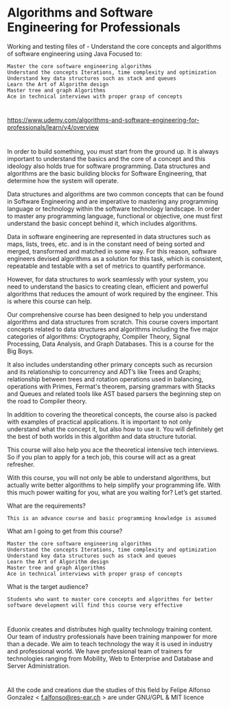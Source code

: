 # 
# Algorithms and Software Engineering for Professionals

Working and testing files of - Understand the core concepts and algorithms of software engineering using Java 
Focused to:

    Master the core software engineering algorithms
    Understand the concepts Iterations, time complexity and optimization
    Understand key data structures such as stack and queues
    Learn the Art of Algorithm design
    Master tree and graph Algorithms
    Ace in technical interviews with proper grasp of concepts

#
https://www.udemy.com/algorithms-and-software-engineering-for-professionals/learn/v4/overview

#


In order to build something, you must start from the ground up. It is always important to understand the basics and the core of a concept and this ideology also holds true for software programming. Data structures and algorithms are the basic building blocks for Software Engineering, that determine how the system will operate.

Data structures and algorithms are two common concepts that can be found in Software Engineering and are imperative to mastering any programming language or technology within the software technology landscape. In order to master any programming language, functional or objective, one must first understand the basic concept behind it, which includes algorithms.

Data in software engineering are represented in data structures such as maps, lists, trees, etc. and is in the constant need of being sorted and merged, transformed and matched in some way. For this reason, software engineers devised algorithms as a solution for this task, which is consistent, repeatable and testable with a set of metrics to quantify performance.

However, for data structures to work seamlessly with your system, you need to understand the basics to creating clean, efficient and powerful algorithms that reduces the amount of work required by the engineer. This is where this course can help.

Our comprehensive course has been designed to help you understand algorithms and data structures from scratch. This course covers important concepts related to data structures and algorithms including the five major categories of algorithms: Cryptography, Compiler Theory, Signal Processing, Data Analysis, and Graph Databases. This is a course for the Big Boys. 

It also includes understanding other primary concepts such as recursion and its relationship to concurrency and ADT’s like Trees and Graphs; relationship between trees and rotation operations used in balancing, operations with Primes, Fermat's theorem, parsing grammars with Stacks and Queues and related tools like AST based parsers the beginning step on the road to Compiler theory.

In addition to covering the theoretical concepts, the course also is packed with examples of practical applications. It is important to not only understand what the concept it, but also how to use it. You will definitely get the best of both worlds in this algorithm and data structure tutorial. 

This course will also help you ace the theoretical intensive tech interviews. So if you plan to apply for a tech job, this course will act as a great refresher. 

With this course, you will not only be able to understand algorithms, but actually write better algorithms to help simplify your programming life. With this much power waiting for you, what are you waiting for? Let’s get started.

What are the requirements?

    This is an advance course and basic programming knowledge is assumed

What am I going to get from this course?

    Master the core software engineering algorithms
    Understand the concepts Iterations, time complexity and optimization
    Understand key data structures such as stack and queues
    Learn the Art of Algorithm design
    Master tree and graph Algorithms
    Ace in technical interviews with proper grasp of concepts

What is the target audience?

    Students who want to master core concepts and algorithms for better software development will find this course very effective



#


Eduonix creates and distributes high quality technology training content. Our team of industry professionals have been training manpower for more than a decade. We aim to teach technology the way it is used in industry and professional world. We have professional team of trainers for technologies ranging from Mobility, Web to Enterprise and Database and Server Administration. 

#

All the code and creations due the studies of this field by Felipe Alfonso Gonzalez < f.alfonso@res-ear.ch > are under GNU/GPL & MIT licence
